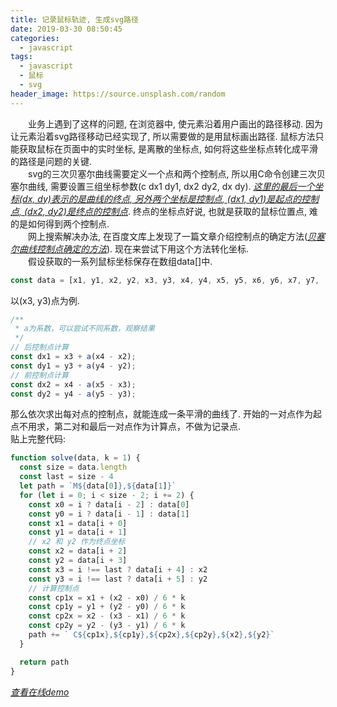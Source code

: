 ```yaml
---
title: 记录鼠标轨迹, 生成svg路径
date: 2019-03-30 08:50:45
categories:
  - javascript
tags:
  - javascript
  - 鼠标
  - svg
header_image: https://source.unsplash.com/random
---
```

&emsp;&emsp;业务上遇到了这样的问题, 在浏览器中, 使元素沿着用户画出的路径移动. 因为让元素沿着svg路径移动已经实现了, 所以需要做的是用鼠标画出路径. 鼠标方法只能获取鼠标在页面中的实时坐标, 是离散的坐标点, 如何将这些坐标点转化成平滑的路径是问题的关键.  
&emsp;&emsp;svg的三次贝塞尔曲线需要定义一个点和两个控制点, 所以用C命令创建三次贝塞尔曲线, 需要设置三组坐标参数(c dx1 dy1, dx2 dy2, dx dy). *[这里的最后一个坐标(dx, dy)表示的是曲线的终点, 另外两个坐标是控制点, (dx1, dy1)是起点的控制点, (dx2, dy2)是终点的控制点](https://developer.mozilla.org/zh-CN/docs/Web/SVG/Tutorial/Paths#Curve_commands)*. 终点的坐标点好说, 也就是获取的鼠标位置点, 难的是如何得到两个控制点.  
&emsp;&emsp;网上搜索解决办法, 在百度文库上发现了一篇文章介绍控制点的确定方法(*[贝塞尔曲线控制点确定的方法](https://wenku.baidu.com/view/c790f8d46bec0975f565e211.html)*). 现在来尝试下用这个方法转化坐标.  
&emsp;&emsp;假设获取的一系列鼠标坐标保存在数组data[]中. 
```js
const data = [x1, y1, x2, y2, x3, y3, x4, y4, x5, y5, x6, y6, x7, y7, ...];
```
以(x3, y3)点为例.
```js
/**
 * a为系数，可以尝试不同系数，观察结果
 */
// 后控制点计算
const dx1 = x3 + a(x4 - x2);
const dy1 = y3 + a(y4 - y2);
// 前控制点计算
const dx2 = x4 - a(x5 - x3);
const dy2 = y4 - a(y5 - y3);
```
那么依次求出每对点的控制点，就能连成一条平滑的曲线了. 开始的一对点作为起点不用求，第二对和最后一对点作为计算点，不做为记录点.  
贴上完整代码:  
```js
function solve(data, k = 1) {
  const size = data.length
  const last = size - 4
  let path = `M${data[0]},${data[1]}`
  for (let i = 0; i < size - 2; i += 2) {
    const x0 = i ? data[i - 2] : data[0]
    const y0 = i ? data[i - 1] : data[1]
    const x1 = data[i + 0]
    const y1 = data[i + 1]
    // x2 和 y2 作为终点坐标
    const x2 = data[i + 2]
    const y2 = data[i + 3]
    const x3 = i !== last ? data[i + 4] : x2
    const y3 = i !== last ? data[i + 5] : y2
    // 计算控制点
    const cp1x = x1 + (x2 - x0) / 6 * k
    const cp1y = y1 + (y2 - y0) / 6 * k
    const cp2x = x2 - (x3 - x1) / 6 * k
    const cp2y = y2 - (y3 - y1) / 6 * k
    path += ` C${cp1x},${cp1y},${cp2x},${cp2y},${x2},${y2}`
  }

  return path
}
```
*[查看在线demo](https://zhangxuekang.com/mouse-svg/index.html)*
